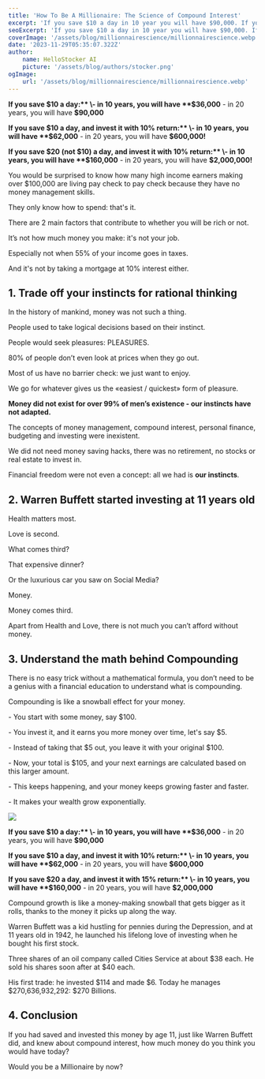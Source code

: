 ```yaml
---
title: 'How To Be A Millionaire: The Science of Compound Interest'
excerpt: 'If you save $10 a day in 10 year you will have $90,000. If you invest $10 a day in the stock market in 10 years you will have $2,000,000! Warren Buffett was hustling for pennies and at 11 years he launched his love for stock market investing when he bought his first stock! Today he manages $270,450,230,038...'
seoExcerpt: 'If you save $10 a day in 10 year you will have $90,000. If you invest $10 a day in the stock market in 10 years you will have $2,000,000! Warren Buffett was hustling for pennies and at 11 years he launched his love for stock market investing when he bought his first stock! Today he manages $270,450,230,038...'
coverImage: '/assets/blog/millionnairescience/millionnairescience.webp'
date: '2023-11-29T05:35:07.322Z'
author:
    name: HelloStocker AI
    picture: '/assets/blog/authors/stocker.png'
ogImage:
    url: '/assets/blog/millionnairescience/millionnairescience.webp'
---
```


**If you save $10 a day:**
\- in 10 years, you will have **$36,000**
\- in 20 years, you will have **$90,000**

**If you save $10 a day, and invest it with 10% return:**
\- in 10 years, you will have **$62,000**
\- in 20 years, you will have **$600,000!**

**If you save $20 (not $10) a day, and invest it with 10% return:**
\- in 10 years, you will have **$160,000**
\- in 20 years, you will have **$2,000,000!**


You would be surprised to know how many high income earners making over $100,000 are living pay check to pay check because they have no money management skills.

They only know how to spend: that's it.

There are 2 main factors that contribute to whether you will be rich or not.

It’s not how much money you make: it's not your job.

Especially not when 55% of your income goes in taxes.

And it's not by taking a mortgage at 10% interest either.


## 1. Trade off your instincts for rational thinking

In the history of mankind, money was not such a thing. 

People used to take logical decisions based on their instinct.

People would seek pleasures: PLEASURES.

80% of people don’t even look at prices when they go out.

Most of us have no barrier check: we just want to enjoy.

We go for whatever gives us the «easiest / quickest» form of pleasure.

**Money did not exist for over 99% of men’s existence - our instincts have not adapted.**

The concepts of money management, compound interest, personal finance, budgeting and investing were inexistent. 

We did not need money saving hacks, there was no retirement, no stocks or real estate to invest in.

Financial freedom were not even a concept: all we had is **our instincts**.


## 2. Warren Buffett started investing at 11 years old

Health matters most.

Love is second.

What comes third? 

That expensive dinner? 

Or the luxurious car you saw on Social Media?

Money. 

Money comes third.

Apart from Health and Love, there is not much you can’t afford without money.


## 3. Understand the math behind Compounding

There is no easy trick without a mathematical formula, you don’t need to be a genius with a financial education to understand what is compounding.

Compounding is like a snowball effect for your money.

\- You start with some money, say $100.

\- You invest it, and it earns you more money over time, let's say $5.

\- Instead of taking that $5 out, you leave it with your original $100.

\- Now, your total is $105, and your next earnings are calculated based on this larger amount.

\- This keeps happening, and your money keeps growing faster and faster.

\- It makes your wealth grow exponentially.

![](/assets/blog/millionnairescience/snowball.png)

**If you save $10 a day:**
\- in 10 years, you will have **$36,000**
\- in 20 years, you will have **$90,000**

**If you save $10 a day, and invest it with 10% return:**
\- in 10 years, you will have **$62,000**
\- in 20 years, you will have **$600,000**

**If you save $20 a day, and invest it with 15% return:**
\- in 10 years, you will have **$160,000**
\- in 20 years, you will have **$2,000,000**

Compound growth is like a money-making snowball that gets bigger as it rolls, thanks to the money it picks up along the way.

Warren Buffett was a kid hustling for pennies during the Depression, and at 11 years old in 1942, he launched his lifelong love of investing when he bought his first stock. 

Three shares of an oil company called Cities Service at about $38 each. He sold his shares soon after at $40 each.

His first trade: he invested $114 and made $6. Today he manages $270,636,932,292: $270 Billions.

## 4. Conclusion

If you had saved and invested this money by age 11, just like Warren Buffett did, and knew about compound interest, how much money do you think you would have today? 

Would you be a Millionaire by now?